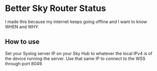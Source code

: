 # Better Sky Router Status
I made this because my internet keeps going offline and I want to know WHEN and WHY.

## How to use
Set your Syslog server IP on your Sky Hub to whatever the local IPv4 is of the device running the server.
Use that same IP to connect to the WSS through port 8049.
